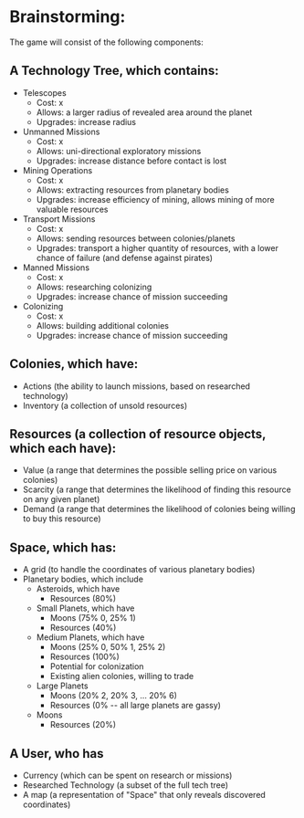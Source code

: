 # Brainstorming:

The game will consist of the following components: 

## A Technology Tree, which contains:

- Telescopes
    - Cost: x
    - Allows: a larger radius of revealed area around the planet
    - Upgrades: increase radius
- Unmanned Missions
    - Cost: x
    - Allows: uni-directional exploratory missions
    - Upgrades: increase distance before contact is lost
- Mining Operations
    - Cost: x
    - Allows: extracting resources from planetary bodies
    - Upgrades: increase efficiency of mining, allows mining of more valuable resources
- Transport Missions
    - Cost: x
    - Allows: sending resources between colonies/planets
    - Upgrades: transport a higher quantity of resources, with a lower chance of failure (and defense against pirates)
- Manned Missions
    - Cost: x
    - Allows: researching colonizing
    - Upgrades: increase chance of mission succeeding
- Colonizing
    - Cost: x
    - Allows: building additional colonies
    - Upgrades: increase chance of mission succeeding

## Colonies, which have:

- Actions (the ability to launch missions, based on researched technology)
- Inventory (a collection of unsold resources)

## Resources (a collection of resource objects, which each have):

- Value (a range that determines the possible selling price on various colonies)
- Scarcity (a range that determines the likelihood of finding this resource on any given planet)
- Demand (a range that determines the likelihood of colonies being willing to buy this resource)

## Space, which has:

- A grid (to handle the coordinates of various planetary bodies)
- Planetary bodies, which include
    - Asteroids, which have
        - Resources (80%)
    - Small Planets, which have
        - Moons (75% 0, 25% 1)
        - Resources (40%)
    - Medium Planets, which have
        - Moons (25% 0, 50% 1, 25% 2)
        - Resources (100%)
        - Potential for colonization
        - Existing alien colonies, willing to trade
    - Large Planets
        - Moons (20% 2, 20% 3, ... 20% 6)
        - Resources (0% -- all large planets are gassy)
    - Moons
        - Resources (20%)

## A User, who has

- Currency (which can be spent on research or missions)
- Researched Technology (a subset of the full tech tree)
- A map (a representation of "Space" that only reveals discovered coordinates)
